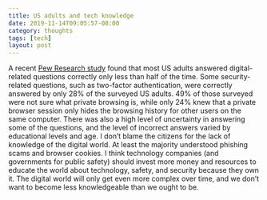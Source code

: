 ```yaml
---
title: US adults and tech knowledge
date: 2019-11-14T09:05:57-08:00
category: thoughts 
tags: [tech] 
layout: post
---
```


A recent <a  target="_blank" href="https://www.pewresearch.org/internet/2019/10/09/americans-and-digital-knowledge/">Pew Research study</a> found that most US adults answered digital-related questions correctly only less than half of the time. Some security-related questions, such as two-factor authentication, were correctly answered by only 28% of the surveyed US adults. 49% of those surveyed were not sure what private browsing is, while only 24% knew that a private browser session only hides the browsing history for other users on the same computer. There was also a high level of uncertainty in answering some of the questions, and the level of incorrect answers varied by educational levels and age. I don’t blame the citizens for the lack of knowledge of the digital world. At least the majority understood phishing scams and browser cookies. I think technology companies (and governments for public safety) should invest more money and resources to educate the world about technology, safety, and security because they own it. The digital world will only get even more complex over time, and we don’t want to become less knowledgeable than we ought to be.
